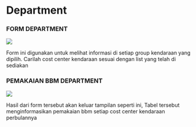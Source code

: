 # Department

### FORM DEPARTMENT

![](<../../.gitbook/assets/form department (1).PNG>)

Form ini digunakan untuk melihat informasi di setiap group kendaraan yang dipilih. Carilah cost center kendaraan sesuai dengan list yang telah di sediakan

### PEMAKAIAN BBM DEPARTMENT

![](<../../.gitbook/assets/Screenshot (13).png>)

Hasil dari form tersebut akan keluar tampilan seperti ini, Tabel tersebut menginformasikan pemakaian bbm setiap cost center kendaraan perbulannya
